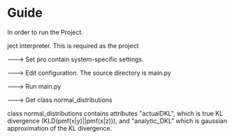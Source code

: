 # Guide
In order to run the Project. 

ject interpreter. This is required as the project

---> Set pro contain system-specific settings.

---> Edit configuration. The source directory is main.py

---> Run main.py

---> Get class normal_distributions

class normal_distributions contains attributes "actualDKL", which is true KL divergence (KLD(pmf(x|y)||pmf(x|z))), and "analytic_DKL" which is gaussian approximation of the KL divergence.
